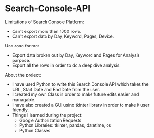 # Search-Console-API

Limitations of Search Console Platform:
- Can't export more than 1000 rows.
- Can't export data by Day, Keyword, Pages, Device.

Use case for me:
- Export data broken out by Day, Keyword and Pages for Analysis purpose.
- Export all the rows in order to do a deep dive analysis

About the project:
- I have used Python to write this Search Console API which takes the URL, Start Date and End Date from the user.
- I created my own Class in order to make future edits easier and managable.
- I have also created a GUI using tkinter library in order to make it user friendly.
- Things I learned during the project:
	- Google Authorization Requests
	- Python Libraries: tkinter, pandas, datetime, os
	- Python Classes